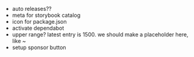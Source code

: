 - auto releases??
- meta for storybook catalog
- icon for package.json
- activate dependabot
- upper range? latest entry is 1500. we should make a placeholder here, like ~
- setup sponsor button

